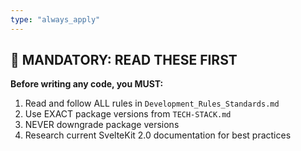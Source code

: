 ```yaml
---
type: "always_apply"
---
```


## 🚨 MANDATORY: READ THESE FIRST

**Before writing any code, you MUST:**

1. Read and follow ALL rules in `Development_Rules_Standards.md`
2. Use EXACT package versions from `TECH-STACK.md`
3. NEVER downgrade package versions
4. Research current SvelteKit 2.0 documentation for best practices